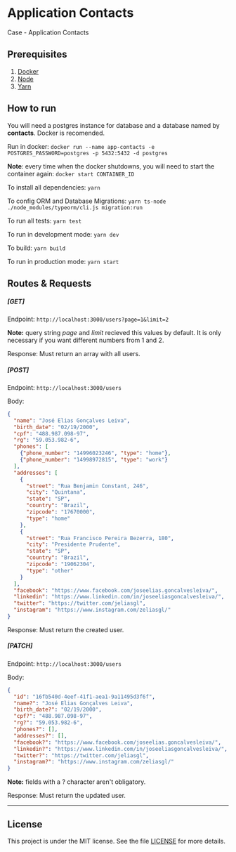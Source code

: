 # Application Contacts
Case - Application Contacts

## Prerequisites

1. [Docker](https://www.docker.com/)
2. [Node](https://nodejs.org/en/)
3. [Yarn](https://yarnpkg.com/)

## How to run
You will need a postgres instance for database and a database named by <b>contacts</b>. Docker is recomended.

Run in docker: ```docker run --name app-contacts -e POSTGRES_PASSWORD=postgres -p 5432:5432 -d postgres```

<b>Note</b>: every time when the docker shutdowns, you will need to start the container again: ```docker start CONTAINER_ID```

To install all dependencies: ```yarn```

To config ORM and Database Migrations: ```yarn ts-node ./node_modules/typeorm/cli.js migration:run```

To run all tests: ```yarn test```

To run in development mode: ```yarn dev```

To build: ```yarn build```

To run in production mode: ```yarn start```

## Routes & Requests

##### [GET]
Endpoint: ```http://localhost:3000/users?page=1&limit=2```

**Note:** query string *page* and *limit* recieved this values by default. It is only necessary if you want different numbers from 1 and 2.

Response: Must return an array with all users.

##### [POST]
Endpoint: ```http://localhost:3000/users```

Body:
```json
{
  "name": "José Elias Gonçalves Leiva",
  "birth_date": "02/19/2000",
  "cpf": "488.987.098-97",
  "rg": "59.053.982-6",
  "phones": [
    {"phone_number": "14996023246", "type": "home"},
    {"phone_number": "14998972815", "type": "work"}
  ],
  "addresses": [
    {
      "street": "Rua Benjamin Constant, 246",
      "city": "Quintana",
      "state": "SP",
      "country": "Brazil",
      "zipcode": "17670000",
      "type": "home"
    },
    {
      "street": "Rua Francisco Pereira Bezerra, 180",
      "city": "Presidente Prudente",
      "state": "SP",
      "country": "Brazil",
      "zipcode": "19062304",
      "type": "other"
    }
  ],
  "facebook": "https://www.facebook.com/joseelias.goncalvesleiva/",
  "linkedin": "https://www.linkedin.com/in/joseeliasgoncalvesleiva/",
  "twitter": "https://twitter.com/jeliasgl",
  "instagram": "https://www.instagram.com/zeliasgl/"
}
```

Response: Must return the created user.

##### [PATCH]
Endpoint: ```http://localhost:3000/users```

Body:
```json
{
  "id": "16fb540d-4eef-41f1-aea1-9a11495d3f6f",
  "name?": "José Elias Gonçalves Leiva",
  "birth_date?": "02/19/2000",
  "cpf?": "488.987.098-97",
  "rg?": "59.053.982-6",
  "phones?": [],
  "addresses?": [],
  "facebook?": "https://www.facebook.com/joseelias.goncalvesleiva/",
  "linkedin?": "https://www.linkedin.com/in/joseeliasgoncalvesleiva/",
  "twitter?": "https://twitter.com/jeliasgl",
  "instagram?": "https://www.instagram.com/zeliasgl/"
}
```

**Note:** fields with a ? character aren't obligatory.

Response: Must return the updated user.

---

## License

This project is under the MIT license. See the file [LICENSE](LICENSE) for more details.
